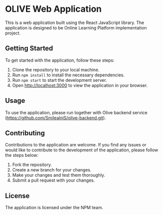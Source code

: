# OLIVE Web Application

This is a web application built using the React JavaScript library. The application is designed to be Online Learning Platform implementation project.

## Getting Started

To get started with the application, follow these steps:

1. Clone the repository to your local machine.
2. Run `npm install` to install the necessary dependencies.
3. Run `npm start` to start the development server.
4. Open [http://localhost:3000](http://localhost:3000) to view the application in your browser.

## Usage

To use the application, please run together with Olive backend service (https://github.com/SmilealniS/olive-backend.git). 

## Contributing

Contributions to the application are welcome. If you find any issues or would like to contribute to the development of the application, please follow the steps below:

1. Fork the repository.
2. Create a new branch for your changes.
3. Make your changes and test them thoroughly.
4. Submit a pull request with your changes.

## License

The application is licensed under the NPM team.
